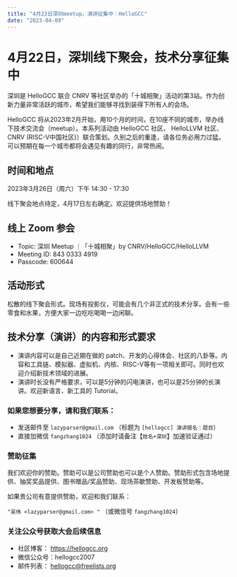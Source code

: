 ```yaml
---
title: "4月22日深圳meetup，演讲征集中｜HelloGCC"
date: "2023-04-09"
---
```


# 4月22日，深圳线下聚会，技术分享征集中

深圳是 HelloGCC 联合 CNRV 等社区举办的「十城相聚」活动的第3站。作为创新力量非常活跃的城市，希望我们能够寻找到装得下所有人的会场。

HelloGCC 将从2023年2月开始，用10个月的时间，在10座不同的城市，举办线下技术交流会（meetup）。本系列活动由 HelloGCC 社区、 HelloLLVM 社区、CNRV (RISC-V中国社区)）联合策划。久别之后的重逢，请各位务必用力过猛。可以预期在每一个城市都将会遇见有趣的同行，非常热闹。

## 时间和地点

2023年3月26日（周六）下午 14:30 - 17:30

线下聚会地点待定，4月17日左右确定。欢迎提供场地赞助！

## 线上 Zoom 参会

- Topic: 深圳 Meetup ｜「十城相聚」by CNRV/HelloGCC/HelloLLVM
- Meeting ID: 843 0333 4919
- Passcode: 600644

## 活动形式

松散的线下聚会形式。现场有投影仪，可能会有几个非正式的技术分享。会有一些零食和水果，方便大家一边吃吃喝喝一边闲聊。

## 技术分享（演讲）的内容和形式要求

- 演讲内容可以是自己近期在做的 patch、开发的心得体会、社区的八卦等。内容和工具链、模拟器、虚拟机、内核、RISC-V等有一项相关即可。同时也欢迎介绍新技术领域的进展。
- 演讲时长没有严格要求，可以是5分钟的闪电演讲，也可以是25分钟的长演讲。欢迎新语言、新工具的 Tutorial。
### 如果您想要分享，请和我们联系：

- 发送邮件至 `lazyparser@gmail.com` （标题为 `[hellogcc] 演讲报名：题目`）
- 直接加微信 `fangzhang1024` （添加时请备注【`姓名+深圳`】加速验证通过）

### 赞助征集

我们欢迎你的赞助。赞助可以是公司赞助也可以是个人赞助。赞助形式包含场地提供、抽奖奖品提供、图书赠品/奖品赞助、现场茶歇赞助、开发板赞助等。

如果贵公司有意提供赞助，欢迎和我们联系：  

`"吴伟 <lazyparser@gmail.com> "`
（或微信号 `fangzhang1024`）

### 关注公众号获取大会后续信息

- 社区博客： https://hellogcc.org
- 微信公众号：hellogcc2007
- 邮件列表： hellogcc@freelists.org
